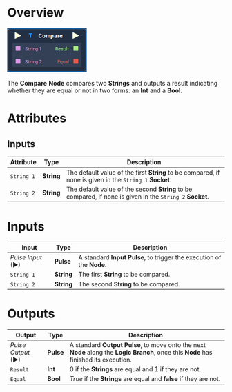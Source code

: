 # Overview

![The Compare Node.](../../.gitbook/assets/node-compare.png)

The **Compare** **Node** compares two **Strings** and outputs a result indicating whether they are equal or not in two forms: an **Int** and a **Bool**.

# Attributes

## Inputs

|Attribute|Type|Description|
|---|---|---|
| `String 1` | **String** | The default value of the first **String** to be compared, if none is given in the `String 1` **Socket**. |
| `String 2` | **String** | The default value of the second **String** to be compared, if none is given in the `String 2` **Socket**.|



# Inputs

|Input|Type|Description|
|---|---|---|
|*Pulse Input* (►)|**Pulse**|A standard **Input Pulse**, to trigger the execution of the **Node**.|
| `String 1` | **String** | The first **String** to be compared. |
| `String 2` | **String** | The second **String** to be compared. |

# Outputs

|Output|Type|Description|
|---|---|---|
|*Pulse Output* (►)|**Pulse**|A standard **Output Pulse**, to move onto the next **Node** along the **Logic Branch**, once this **Node** has finished its execution.|
| `Result` | **Int** | 0 if the **Strings** are equal and 1 if they are not.  |
| `Equal` | **Bool** | *True* if the **Strings** are equal and **false** if they are not.|


